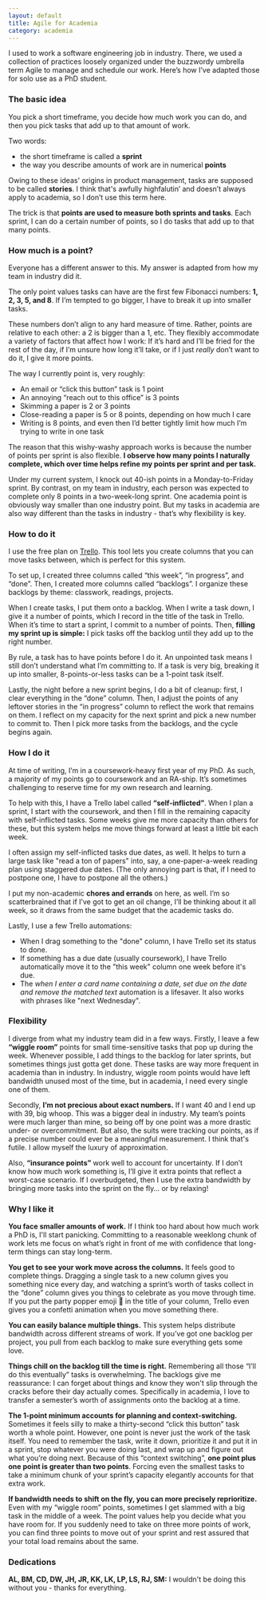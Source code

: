 ```yaml
---
layout: default
title: Agile for Academia
category: academia
---
```


I used to work a software engineering job in industry. There, we used a collection of practices loosely organized under the buzzwordy umbrella term Agile to manage and schedule our work. Here’s how I’ve adapted those for solo use as a PhD student.

### The basic idea

You pick a short timeframe, you decide how much work you can do, and then you pick tasks that add up to that amount of work.

Two words:

* the short timeframe is called a **sprint**
* the way you describe amounts of work are in numerical **points**

Owing to these ideas' origins in product management, tasks are supposed to be called **stories**. I think that's awfully highfalutin’ and doesn’t always apply to academia, so I don’t use this term here.

The trick is that **points are used to measure both sprints and tasks**. Each sprint, I can do a certain number of points, so I do tasks that add up to that many points.

### How much is a point?

Everyone has a different answer to this. My answer is adapted from how my team in industry did it.

The only point values tasks can have are the first few Fibonacci numbers: **1, 2, 3, 5, and 8**. If I’m tempted to go bigger, I have to break it up into smaller tasks.

These numbers don’t align to any hard measure of time. Rather, points are relative to each other: a 2 is bigger than a 1, etc. They flexibly accommodate a variety of factors that affect how I work: If it’s hard and I’ll be fried for the rest of the day, if I’m unsure how long it’ll take, or if I just *really* don’t want to do it, I give it more points.

The way I currently point is, very roughly:
* An email or “click this button” task is 1 point
* An annoying “reach out to this office” is 3 points
* Skimming a paper is 2 or 3 points
* Close-reading a paper is 5 or 8 points, depending on how much I care
* Writing is 8 points, and even then I’d better tightly limit how much I’m trying to write in one task

The reason that this wishy-washy approach works is because the number of points per sprint is also flexible. **I observe how many points I naturally complete, which over time helps refine my points per sprint and per task.**

Under my current system, I knock out 40-ish points in a Monday-to-Friday sprint. By contrast, on my team in industry, each person was expected to complete only 8 points in a two-week-long sprint. One academia point is obviously way smaller than one industry point. But my tasks in academia are also way different than the tasks in industry - that’s why flexibility is key.

### How to do it

I use the free plan on [Trello](https://trello.com). This tool lets you create columns that you can move tasks between, which is perfect for this system.

To set up, I created three columns called “this week”, “in progress”, and “done”. Then, I created more columns called “backlogs”. I organize these backlogs by theme: classwork, readings, projects.

When I create tasks, I put them onto a backlog. When I write a task down, I give it a number of points, which I record in the title of the task in Trello. When it’s time to start a sprint, I commit to a number of points. Then, **filling my sprint up is simple:** I pick tasks off the backlog until they add up to the right number.

By rule, a task has to have points before I do it. An unpointed task means I still don’t understand what I’m committing to. If a task is very big, breaking it up into smaller, 8-points-or-less tasks can be a 1-point task itself.

Lastly, the night before a new sprint begins, I do a bit of cleanup: first, I clear everything in the “done” column. Then, I adjust the points of any leftover stories in the “in progress” column to reflect the work that remains on them. I reflect on my capacity for the next sprint and pick a new number to commit to. Then I pick more tasks from the backlogs, and the cycle begins again.

### How I do it

At time of writing, I’m in a coursework-heavy first year of my PhD. As such, a majority of my points go to coursework and an RA-ship. It’s sometimes challenging to reserve time for my own research and learning.

To help with this, I have a Trello label called **“self-inflicted”**. When I plan a sprint, I start with the coursework, and then I fill in the remaining capacity with self-inflicted tasks. Some weeks give me more capacity than others for these, but this system helps me move things forward at least a little bit each week.

I often assign my self-inflicted tasks due dates, as well. It helps to turn a large task like "read a ton of papers" into, say, a one-paper-a-week reading plan using staggered due dates. (The only annoying part is that, if I need to postpone one, I have to postpone all the others.)

I put my non-academic **chores and errands** on here, as well. I’m so scatterbrained that if I’ve got to get an oil change, I’ll be thinking about it all week, so it draws from the same budget that the academic tasks do.

Lastly, I use a few Trello automations:

* When I drag something to the "done" column, I have Trello set its status to done.
* If something has a due date (usually coursework), I have Trello automatically move it to the "this week" column one week before it's due.
* The *when I enter a card name containing a date, set due on the date and remove the matched text* automation is a lifesaver. It also works with phrases like "next Wednesday".

### Flexibility

I diverge from what my industry team did in a few ways. Firstly, I leave a few **“wiggle room”** points for small time-sensitive tasks that pop up during the week. Whenever possible, I add things to the backlog for later sprints, but sometimes things just gotta get done. These tasks are way more frequent in academia than in industry. In industry, wiggle room points would have left bandwidth unused most of the time, but in academia, I need every single one of them.

Secondly, **I’m not precious about exact numbers.** If I want 40 and I end up with 39, big whoop. This was a bigger deal in industry. My team’s points were much larger than mine, so being off by one point was a more drastic under- or overcommitment. But also, the suits were tracking our points, as if a precise number could ever be a meaningful measurement. I think that's futile. I allow myself the luxury of approximation.

Also, **“insurance points”** work well to account for uncertainty. If I don’t know how much work something is, I’ll give it extra points that reflect a worst-case scenario. If I overbudgeted, then I use the extra bandwidth by bringing more tasks into the sprint on the fly… or by relaxing!

### Why I like it

**You face smaller amounts of work.** If I think too hard about how much work a PhD is, I'll start panicking. Committing to a reasonable weeklong chunk of work lets me focus on what’s right in front of me with confidence that long-term things can stay long-term.

**You get to see your work move across the columns.** It feels good to complete things. Dragging a single task to a new column gives you something nice every day, and watching a sprint’s worth of tasks collect in the “done” column gives you things to celebrate as you move through time. If you put the party popper emoji 🎉 in the title of your column, Trello even gives you a confetti animation when you move something there.

**You can easily balance multiple things.** This system helps distribute bandwidth across different streams of work. If you’ve got one backlog per project, you pull from each backlog to make sure everything gets some love.

**Things chill on the backlog till the time is right.** Remembering all those “I’ll do this eventually” tasks is overwhelming. The backlogs give me reassurance: I can forget about things and know they won't slip through the cracks before their day actually comes. Specifically in academia, I love to transfer a semester’s worth of assignments onto the backlog at a time.

**The 1-point minimum accounts for planning and context-switching.** Sometimes it feels silly to make a thirty-second “click this button” task worth a whole point. However, one point is never just the work of the task itself. You need to remember the task, write it down, prioritize it and put it in a sprint, stop whatever you were doing last, and wrap up and figure out what you’re doing next. Because of this “context switching”, **one point plus one point is greater than two points**. Forcing even the smallest tasks to take a minimum chunk of your sprint’s capacity elegantly accounts for that extra work.

**If bandwidth needs to shift on the fly, you can more precisely reprioritize.** Even with my “wiggle room” points, sometimes I get slammed with a big task in the middle of a week. The point values help you decide what you have room for. If you suddenly need to take on three more points of work, you can find three points to move out of your sprint and rest assured that your total load remains about the same.

### Dedications

**AL, BM, CD, DW, JH, JR, KK, LK, LP, LS, RJ, SM:** I wouldn't be doing this without you - thanks for everything.
